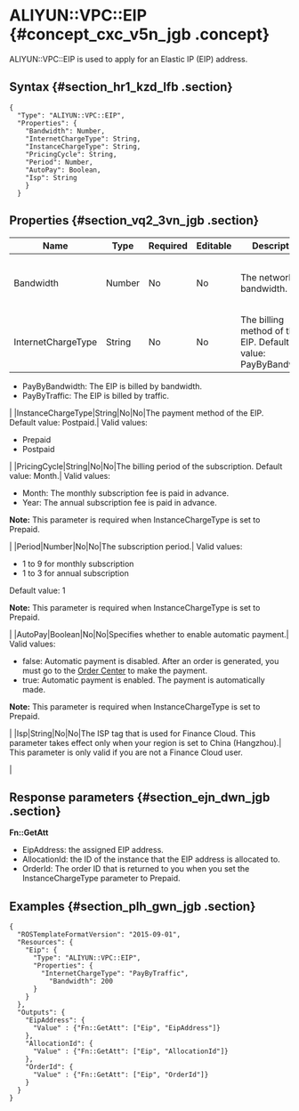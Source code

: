 # ALIYUN::VPC::EIP {#concept_cxc_v5n_jgb .concept}

ALIYUN::VPC::EIP is used to apply for an Elastic IP \(EIP\) address.

## Syntax {#section_hr1_kzd_lfb .section}

```language-json
{
  "Type": "ALIYUN::VPC::EIP",
  "Properties": {
    "Bandwidth": Number,
    "InternetChargeType": String,
    "InstanceChargeType": String,
    "PricingCycle": String,
    "Period": Number,
    "AutoPay": Boolean,
    "Isp": String
    }
  }
```

## Properties {#section_vq2_3vn_jgb .section}

|Name|Type|Required|Editable|Description|Validity|
|----|----|--------|--------|-----------|--------|
|Bandwidth|Number|No|No|The network bandwidth.|The default bandwidth is 5 Mbit/s.|
|InternetChargeType|String|No|No|The billing method of the EIP. Default value: PayByBandwidth.| Valid values:

 -    PayByBandwidth: The EIP is billed by bandwidth.
-    PayByTraffic: The EIP is billed by traffic.

 |
|InstanceChargeType|String|No|No|The payment method of the EIP. Default value: Postpaid.| Valid values:

 -    Prepaid 
-    Postpaid 

 |
|PricingCycle|String|No|No|The billing period of the subscription. Default value: Month.| Valid values:

 -    Month: The monthly subscription fee is paid in advance.
-    Year: The annual subscription fee is paid in advance.

 **Note:** This parameter is required when InstanceChargeType is set to Prepaid.

 |
|Period|Number|No|No|The subscription period.| Valid values:

 -   1 to 9 for monthly subscription
-   1 to 3 for annual subscription

 Default value: 1

 **Note:** This parameter is required when InstanceChargeType is set to Prepaid.

 |
|AutoPay|Boolean|No|No|Specifies whether to enable automatic payment.| Valid values:

 -    false: Automatic payment is disabled. After an order is generated, you must go to the [Order Center](https://expense.console.aliyun.com/?#/order/list/) to make the payment.
-    true: Automatic payment is enabled. The payment is automatically made.

 **Note:** This parameter is required when InstanceChargeType is set to Prepaid.

 |
|Isp|String|No|No|The ISP tag that is used for Finance Cloud. This parameter takes effect only when your region is set to China \(Hangzhou\).| This parameter is only valid if you are not a Finance Cloud user.

 |

## Response parameters {#section_ejn_dwn_jgb .section}

 **Fn::GetAtt** 

-   EipAddress: the assigned EIP address.
-   AllocationId: the ID of the instance that the EIP address is allocated to.
-   OrderId: The order ID that is returned to you when you set the InstanceChargeType parameter to Prepaid.

## Examples {#section_plh_gwn_jgb .section}

```language-json
{
  "ROSTemplateFormatVersion": "2015-09-01",
  "Resources": {
    "Eip": {
      "Type": "ALIYUN::VPC::EIP",
      "Properties": {
        "InternetChargeType": "PayByTraffic",
          "Bandwidth": 200
      }
    }
  },
  "Outputs": {
    "EipAddress": {
      "Value" : {"Fn::GetAtt": ["Eip", "EipAddress"]}
    },
    "AllocationId": {
      "Value" : {"Fn::GetAtt": ["Eip", "AllocationId"]}
    },
    "OrderId": {
      "Value" : {"Fn::GetAtt": ["Eip", "OrderId"]}
    }
  }
}
```

